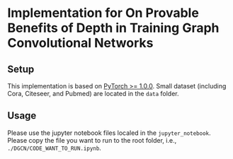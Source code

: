 # Implementation for On Provable Benefits of Depth in Training Graph Convolutional Networks

## Setup
This implementation is based on [PyTorch >= 1.0.0](https://pytorch.org/). Small dataset (including Cora, Citeseer, and Pubmed) are located in the `data` folder.
  
## Usage
Please use the jupyter notebook files localed in the `jupyter_notebook`. Please copy the file you want to run to the root folder, i.e., `./DGCN/CODE_WANT_TO_RUN.ipynb`.